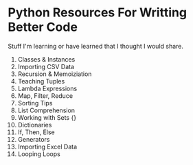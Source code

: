 # Python Resources For Writting Better Code

Stuff I'm learning or have learned that I thought I would share.

1. Classes & Instances
2. Importing CSV Data
3. Recursion & Memoiziation
4. Teaching Tuples
5. Lambda Expressions
6. Map, Filter, Reduce
7. Sorting Tips
8. List Comprehension
9. Working with Sets {}
10. Dictionaries
11. If, Then, Else
12. Generators
13. Importing Excel Data
14. Looping Loops
